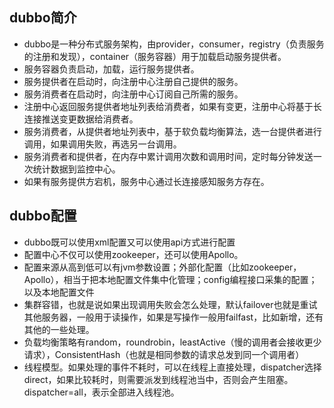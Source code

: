 dubbo简介
--
+ dubbo是一种分布式服务架构，由provider，consumer，registry（负责服务的注册和发现），container（服务容器）用于加载启动服务提供者。<br>
+ 服务容器负责启动，加载，运行服务提供者。
+ 服务提供者在启动时，向注册中心注册自己提供的服务。
+ 服务消费者在启动时，向注册中心订阅自己所需的服务。
+ 注册中心返回服务提供者地址列表给消费者，如果有变更，注册中心将基于长连接推送变更数据给消费者。
+ 服务消费者，从提供者地址列表中，基于软负载均衡算法，选一台提供者进行调用，如果调用失败，再选另一台调用。
+ 服务消费者和提供者，在内存中累计调用次数和调用时间，定时每分钟发送一次统计数据到监控中心。
+ 如果有服务提供方宕机，服务中心通过长连接感知服务方存在。

dubbo配置
--
+ dubbo既可以使用xml配置又可以使用api方式进行配置
+ 配置中心不仅可以使用zookeeper，还可以使用Apollo。
+ 配置来源从高到低可以有jvm参数设置；外部化配置（比如zookeeper，Apollo），相当于把本地配置文件集中化管理；config编程接口采集的配置；以及本地配置文件
+ 集群容错，也就是说如果出现调用失败会怎么处理，默认failover也就是重试其他服务器，一般用于读操作，如果是写操作一般用failfast，比如新增，还有其他的一些处理。
+ 负载均衡策略有random，roundrobin，leastActive（慢的调用者会接收更少请求），ConsistentHash（也就是相同参数的请求总发到同一个调用者）
+ 线程模型。如果处理的事件不耗时，可以在线程上直接处理，dispatcher选择direct，如果比较耗时，则需要派发到线程池当中，否则会产生阻塞。dispatcher=all，表示全部进入线程池。

